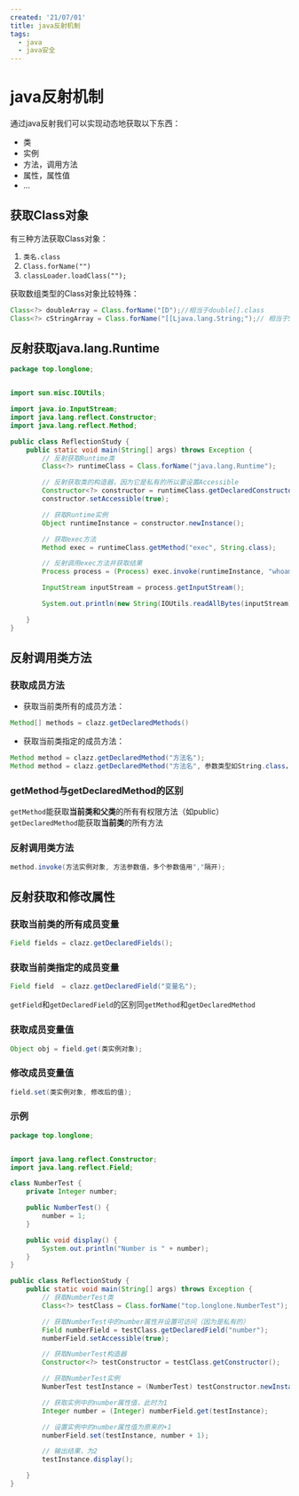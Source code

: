 ```yaml
---
created: '21/07/01'
title: java反射机制
tags:
  - java
  - java安全
---
```

# java反射机制
通过java反射我们可以实现动态地获取以下东西：
- 类
- 实例
- 方法，调用方法
- 属性，属性值
- ...

## 获取Class对象
有三种方法获取Class对象：
1.  `类名.class`
2.  `Class.forName("")`
3.  `classLoader.loadClass("");`

获取数组类型的Class对象比较特殊：
```java
Class<?> doubleArray = Class.forName("[D");//相当于double[].class
Class<?> cStringArray = Class.forName("[[Ljava.lang.String;");// 相当于String[][].class
```

## 反射获取java.lang.Runtime
```java
package top.longlone;


import sun.misc.IOUtils;

import java.io.InputStream;
import java.lang.reflect.Constructor;
import java.lang.reflect.Method;

public class ReflectionStudy {
    public static void main(String[] args) throws Exception {
        // 反射获取Runtime类
        Class<?> runtimeClass = Class.forName("java.lang.Runtime");

        // 反射获取类的构造器，因为它是私有的所以要设置Accessible
        Constructor<?> constructor = runtimeClass.getDeclaredConstructor();
        constructor.setAccessible(true);

        // 获取Runtime实例
        Object runtimeInstance = constructor.newInstance();

        // 获取exec方法
        Method exec = runtimeClass.getMethod("exec", String.class);

        // 反射调用exec方法并获取结果
        Process process = (Process) exec.invoke(runtimeInstance, "whoami");

        InputStream inputStream = process.getInputStream();

        System.out.println(new String(IOUtils.readAllBytes(inputStream)));

    }
}

```

## 反射调用类方法
### 获取成员方法
- 获取当前类所有的成员方法：
```java
Method[] methods = clazz.getDeclaredMethods()
```
- 获取当前类指定的成员方法：
```java
Method method = clazz.getDeclaredMethod("方法名");
Method method = clazz.getDeclaredMethod("方法名", 参数类型如String.class，多个参数用","号隔开);
```

### getMethod与getDeclaredMethod的区别
`getMethod`能获取**当前类和父类**的所有有权限方法（如public）
`getDeclaredMethod`能获取**当前类**的所有方法

### 反射调用类方法
```java
method.invoke(方法实例对象, 方法参数值，多个参数值用","隔开);
```

## 反射获取和修改属性
### 获取当前类的所有成员变量
```java
Field fields = clazz.getDeclaredFields();
```

### 获取当前类指定的成员变量

```java
Field field  = clazz.getDeclaredField("变量名");
```

`getField`和`getDeclaredField`的区别同`getMethod`和`getDeclaredMethod`

### 获取成员变量值

```java
Object obj = field.get(类实例对象);
```

### 修改成员变量值

```java
field.set(类实例对象, 修改后的值);
```

### 示例
```java
package top.longlone;


import java.lang.reflect.Constructor;
import java.lang.reflect.Field;

class NumberTest {
    private Integer number;

    public NumberTest() {
        number = 1;
    }

    public void display() {
        System.out.println("Number is " + number);
    }
}

public class ReflectionStudy {
    public static void main(String[] args) throws Exception {
        // 获取NumberTest类
        Class<?> testClass = Class.forName("top.longlone.NumberTest");

        // 获取NumberTest中的number属性并设置可访问（因为是私有的）
        Field numberField = testClass.getDeclaredField("number");
        numberField.setAccessible(true);

        // 获取NumberTest构造器
        Constructor<?> testConstructor = testClass.getConstructor();

        // 获取NumberTest实例
        NumberTest testInstance = (NumberTest) testConstructor.newInstance();

        // 获取实例中的number属性值，此时为1
        Integer number = (Integer) numberField.get(testInstance);

        // 设置实例中的number属性值为原来的+1
        numberField.set(testInstance, number + 1);

        // 输出结果，为2
        testInstance.display();

    }
}

```
